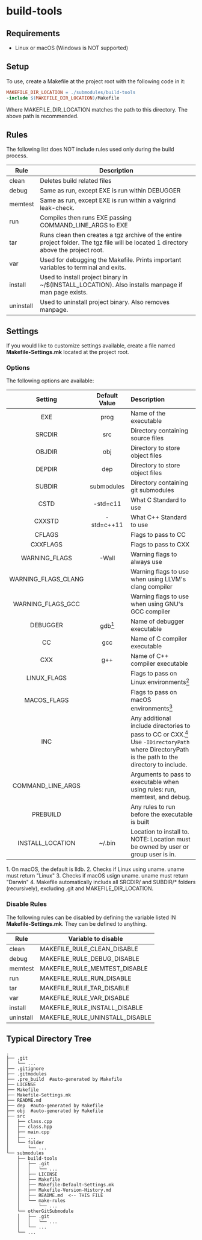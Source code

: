 # build-tools

## Requirements
* Linux or macOS (Windows is NOT supported)

## Setup
To use, create a Makefile at the project root with the following code in it:
```makefile
MAKEFILE_DIR_LOCATION = ./submodules/build-tools
-include $(MAKEFILE_DIR_LOCATION)/Makefile
```
Where MAKEFILE_DIR_LOCATION matches the path to this directory. The above path is recommended.

## Rules
The following list does NOT include rules used only during the build process.

| Rule      | Description                                                  |
| --------- | ------------------------------------------------------------ |
| clean     | Deletes build related files                                  |
| debug     | Same as run, except EXE is run within DEBUGGER               |
| memtest   | Same as run, except EXE is run within a valgrind leak-check. |
| run       | Compiles then runs EXE passing COMMAND_LINE_ARGS to EXE      |
| tar       | Runs clean then creates a tgz archive of the entire project folder. The tgz file will be located 1 directory above the project root. |
| var       | Used for debugging the Makefile. Prints important variables to terminal and exits. |
| install   | Used to install project binary in ~/$(INSTALL_LOCATION). Also installs manpage if man page exists. |
| uninstall | Used to uninstall project binary. Also removes manpage.      |

## Settings
If you would like to customize settings available, create a file named **Makefile-Settings.mk** located at the project root.

### Options
The following options are available:

| Setting       | Default Value | Description                                     |
|:-------------:|:-------------:|:----------------------------------------------- |
| EXE           | prog          | Name of the executable                          |
| SRCDIR        | src           | Directory containing source files               |
| OBJDIR        | obj           | Directory to store object files                 |
| DEPDIR        | dep           | Directory to store object files                 |
| SUBDIR        | submodules    | Directory containing git submodules             |
| CSTD          | -std=c11      | What C Standard to use                          |
| CXXSTD        | -std=c++11    | What C++ Standard to use                        |
| CFLAGS        |               | Flags to pass to CC                             |
| CXXFLAGS      |               | Flags to pass to CXX                            |
| WARNING_FLAGS | -Wall         | Warning flags to always use                     |
| WARNING_FLAGS_CLANG |         | Warning flags to use when using LLVM's clang compiler |
| WARNING_FLAGS_GCC   |         | Warning flags to use when using GNU's GCC compiler |
| DEBUGGER      | gdb[<sup>1</sup>](#reference-1) | Name of debugger executable   |
| CC            | gcc           | Name of C compiler executable                   |
| CXX           | g++           | Name of C++ compiler executable                 |
| LINUX_FLAGS   |               | Flags to pass on Linux environments[<sup>2</sup>](#reference-2) |
| MACOS_FLAGS   |               | Flags to pass on macOS environments[<sup>3</sup>](#reference-3) |
| INC           |               | Any additional include directories to pass to CC or CXX.[<sup>4</sup>](#reference-4) Use ```-IDirectoryPath``` where DirectoryPath is the path to the directory to include. |
| COMMAND_LINE_ARGS |           | Arguments to pass to executable when using rules: run, memtest, and debug. |
| PREBUILD      |               | Any rules to run before the executable is built |
| INSTALL_LOCATION | ~/.bin     | Location to install to. NOTE: Location must be owned by user or group user is in. |
<a name="reference-1">1.</a> On macOS, the default is lldb.
<a name="reference-2">2.</a> Checks if Linux using uname. uname must return "Linux"
<a name="reference-3">3.</a> Checks if macOS usign uname. uname must return "Darwin"
<a name="reference-4">4.</a> Makefile automatically includs all SRCDIR/ and SUBDIR/* folders (recursively), excluding .git and MAKEFILE_DIR_LOCATION.


### Disable Rules
The following rules can be disabled by defining the variable listed IN **Makefile-Settings.mk**. They can be defined to anything.

| Rule      | Variable to disable             |
| --------- | ------------------------------- |
| clean     | MAKEFILE_RULE_CLEAN_DISABLE     |
| debug     | MAKEFILE_RULE_DEBUG_DISABLE     |
| memtest   | MAKEFILE_RULE_MEMTEST_DISABLE   |
| run       | MAKEFILE_RULE_RUN_DISABLE       |
| tar       | MAKEFILE_RULE_TAR_DISABLE       |
| var       | MAKEFILE_RULE_VAR_DISABLE       |
| install   | MAKEFILE_RULE_INSTALL_DISABLE   |
| uninstall | MAKEFILE_RULE_UNINSTALL_DISABLE |

## Typical Directory Tree
```
.
├── .git
│   └── ...
├── .gitignore
├── .gitmodules
├── .pre_build  #auto-generated by Makefile
├── LICENSE
├── Makefile
├── Makefile-Settings.mk
├── README.md
├── dep  #auto-generated by Makefile
├── obj  #auto-generated by Makefile
├── src
│   ├── class.cpp
│   ├── class.hpp
│   ├── main.cpp
│   ├── ...
│   └── folder
│       └── ...
└── submodules
    ├── build-tools
    │   ├── .git
    │   │   └── ...
    │   ├── LICENSE
    │   ├── Makefile
    │   ├── Makefile-Default-Settings.mk
    │   ├── Makefile-Version-History.md
    │   ├── README.md  <-- THIS FILE
    │   └── make-rules
    │       └── ...
    └── otherGitSubmodule
    │   ├── .git
    │   │   └── ...
    │   └── ...
    └── ...
```
